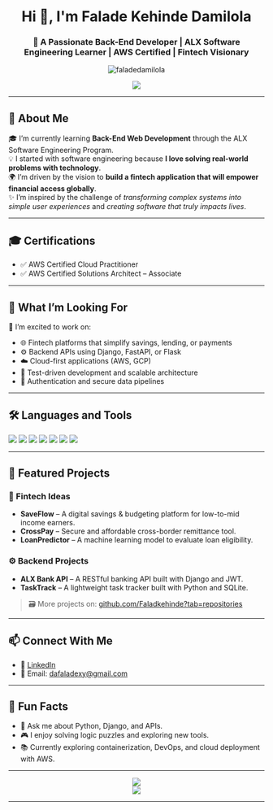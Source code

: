 <!-- GitHub Profile README -->

<h1 align="center">Hi 👋, I'm Falade Kehinde Damilola</h1>
<h3 align="center">🚀 A Passionate Back-End Developer | ALX Software Engineering Learner | AWS Certified | Fintech Visionary</h3>

<p align="center">
  <img src="https://komarev.com/ghpvc/?username=faladedamilola&label=Profile%20views&color=0e75b6&style=flat" alt="faladedamilola" />
</p>

<p align="center">
  <img src="https://img.shields.io/badge/GitHub-Faladekehinde-181717?style=for-the-badge&logo=github" />
</p>

---

## 🧠 About Me

🎓 I’m currently learning <strong>Back-End Web Development</strong> through the ALX Software Engineering Program.  
💡 I started with software engineering because <strong>I love solving real-world problems with technology</strong>.  
🌍 I’m driven by the vision to <strong>build a fintech application that will empower financial access globally</strong>.  
✨ I’m inspired by the challenge of <em>transforming complex systems into simple user experiences</em> and <em>creating software that truly impacts lives</em>.

---

## 🎓 Certifications

- ✅ AWS Certified Cloud Practitioner
- ✅ AWS Certified Solutions Architect – Associate

---

## 💼 What I’m Looking For

🔭 I’m excited to work on:
- 🌐 Fintech platforms that simplify savings, lending, or payments
- ⚙️ Backend APIs using Django, FastAPI, or Flask
- ☁️ Cloud-first applications (AWS, GCP)
- 🧪 Test-driven development and scalable architecture
- 🔐 Authentication and secure data pipelines

---

## 🛠️ Languages and Tools

<p align="left">
  <img src="https://img.shields.io/badge/Python-3670A0?style=for-the-badge&logo=python&logoColor=ffdd54"/>
  <img src="https://img.shields.io/badge/Django-092E20?style=for-the-badge&logo=django&logoColor=white"/>
  <img src="https://img.shields.io/badge/MySQL-005C84?style=for-the-badge&logo=mysql&logoColor=white"/>
  <img src="https://img.shields.io/badge/PostgreSQL-336791?style=for-the-badge&logo=postgresql&logoColor=white"/>
  <img src="https://img.shields.io/badge/Git-F05032?style=for-the-badge&logo=git&logoColor=white"/>
  <img src="https://img.shields.io/badge/Linux-FCC624?style=for-the-badge&logo=linux&logoColor=black"/>
  <img src="https://img.shields.io/badge/Postman-FF6C37?style=for-the-badge&logo=postman&logoColor=white"/>
</p>

---

## 📂 Featured Projects

### 🏦 Fintech Ideas
- **SaveFlow** – A digital savings & budgeting platform for low-to-mid income earners.
- **CrossPay** – Secure and affordable cross-border remittance tool.
- **LoanPredictor** – A machine learning model to evaluate loan eligibility.

### ⚙️ Backend Projects
- **ALX Bank API** – A RESTful banking API built with Django and JWT.
- **TaskTrack** – A lightweight task tracker built with Python and SQLite.

> 🗃️ More projects on: [github.com/Faladkehinde?tab=repositories](https://github.com/Faladekehinde?tab=repositories)

---

## 📫 Connect With Me

- 💼 [LinkedIn](https://www.linkedin.com/in/faladedamilola/)
- 📧 Email: dafaladexy@gmail.com

---

## 🧩 Fun Facts

- 💬 Ask me about Python, Django, and APIs.
- 🎮 I enjoy solving logic puzzles and exploring new tools.
- 📚 Currently exploring containerization, DevOps, and cloud deployment with AWS.

---

<p align="center">
  <img src="https://github-readme-streak-stats.herokuapp.com?user=faladedamilola&theme=highcontrast&hide_border=true"/>
  <br/>
  <img src="https://github-readme-stats.vercel.app/api/top-langs/?username=faladedamilola&layout=compact&theme=vision-friendly-dark"/>
</p>

---


